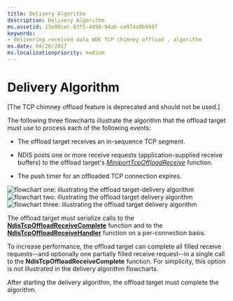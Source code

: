 ```yaml
---
title: Delivery Algorithm
description: Delivery Algorithm
ms.assetid: 13e80cec-03f5-4498-94ab-ce974a8b9697
keywords:
- delivering received data WDK TCP chimney offload , algorithm
ms.date: 04/20/2017
ms.localizationpriority: medium
---
```


# Delivery Algorithm


\[The TCP chimney offload feature is deprecated and should not be used.\]




The following three flowcharts illustrate the algorithm that the offload target must use to process each of the following events:

-   The offload target receives an in-sequence TCP segment.

-   NDIS posts one or more receive requests (application-supplied receive buffers) to the offload target's [*MiniportTcpOffloadReceive*](https://msdn.microsoft.com/library/windows/hardware/ff559460) function.

-   The push timer for an offloaded TCP connection expires.

![flowchart one: illustrating the offload target-delivery algorithm](images/receive-algorithm1.png)![flowchart two: illustrating the offload target delivery algorithm](images/receive-algorithm2.png)![flowchart three: illustrating the offload target delivery algorithm](images/receive-algorithm3.png)

The offload target must serialize calls to the [**NdisTcpOffloadReceiveComplete**](https://msdn.microsoft.com/library/windows/hardware/ff564599) function and to the [**NdisTcpOffloadReceiveHandler**](https://msdn.microsoft.com/library/windows/hardware/ff564606) function on a per-connection basis.

To increase performance, the offload target can complete all filled receive requests--and optionally one partially filled receive request--in a single call to the **NdisTcpOffloadReceiveComplete** function. For simplicity, this option is not illustrated in the delivery algorithm flowcharts.

After starting the delivery algorithm, the offload target must complete the algorithm.

 

 





